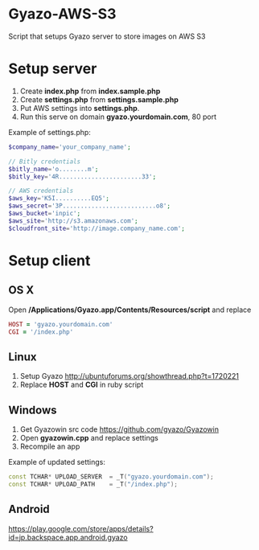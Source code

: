 # Gyazo-AWS-S3
Script that setups Gyazo server to store images on AWS S3

# Setup server
1. Create **index.php** from **index.sample.php**
2. Create **settings.php** from **settings.sample.php**
3. Put AWS settings into **settings.php**. 
4. Run this serve on domain **gyazo.yourdomain.com**, 80 port

Example of settings.php:
```php
$company_name='your_company_name';

// Bitly credentials
$bitly_name='o........m';
$bitly_key='4R.......................33';

// AWS credentials
$aws_key='K5I..........EQ5';
$aws_secret='3P..........................o8';
$aws_bucket='inpic';
$aws_site='http://s3.amazonaws.com';
$cloudfront_site='http://image.company_name.com';
```


# Setup client
## OS X
Open **/Applications/Gyazo.app/Contents/Resources/script** and replace
```ruby
HOST = 'gyazo.yourdomain.com'
CGI = '/index.php'
```

## Linux
1. Setup Gyazo http://ubuntuforums.org/showthread.php?t=1720221
2. Replace **HOST** and **CGI** in ruby script

## Windows
1. Get Gyazowin src code https://github.com/gyazo/Gyazowin
2. Open **gyazowin.cpp** and replace settings
3. Recompile an app

Example of updated settings:
```cpp
const TCHAR* UPLOAD_SERVER	= _T("gyazo.yourdomain.com");
const TCHAR* UPLOAD_PATH	= _T("/index.php");
```

## Android
https://play.google.com/store/apps/details?id=jp.backspace.app.android.gyazo
